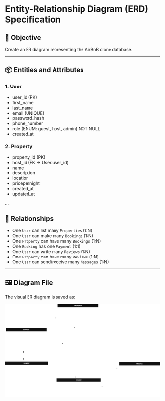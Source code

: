 # Entity-Relationship Diagram (ERD) Specification

## 🎯 Objective
Create an ER diagram representing the AirBnB clone database.

---

## 📦 Entities and Attributes

### 1. User
- user_id (PK)
- first_name
- last_name
- email (UNIQUE)
- password_hash
- phone_number
- role (ENUM: guest, host, admin) NOT NULL
- created_at

### 2. Property
- property_id (PK)
- host_id (FK → User.user_id)
- name
- description
- location
- pricepernight
- created_at
- updated_at

...

## 🔗 Relationships

- One `User` can list many `Properties` (1:N)
- One `User` can make many `Bookings` (1:N)
- One `Property` can have many `Bookings` (1:N)
- One `Booking` has one `Payment` (1:1)
- One `User` can write many `Reviews` (1:N)
- One `Property` can have many `Reviews` (1:N)
- One `User` can send/receive many `Messages` (1:N)

---

## 🖼️ Diagram File
The visual ER diagram is saved as:

![ERD](./airbnb_ERD.png)

